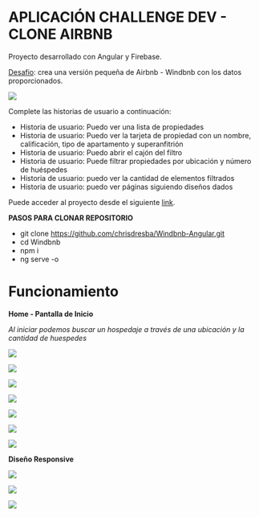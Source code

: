  #  APLICACIÓN CHALLENGE DEV - CLONE AIRBNB

Proyecto desarrollado con Angular y Firebase.

[Desafio](https://devchallenges.io/challenges/3JFYedSOZqAxYuOCNmYD): crea una versión pequeña de Airbnb - Windbnb con los datos proporcionados.

![](https://github.com/chrisdresba/Windbnb-Angular/blob/main/Windbnb/img/challenge.png?raw=true?raw=true)

Complete las historias de usuario a continuación: 
- Historia de usuario: Puedo ver una lista de propiedades 
- Historia de usuario: Puedo ver la tarjeta de propiedad con un nombre, calificación, tipo de apartamento y superanfitrión 
- Historia de usuario: Puedo abrir el cajón del filtro 
- Historia de usuario: Puede filtrar propiedades por ubicación y número de huéspedes 
- Historia de usuario: puedo ver la cantidad de elementos filtrados 
- Historia de usuario: puedo ver páginas siguiendo diseños dados

Puede acceder al proyecto desde el siguiente [link](https://windbnb-angular.web.app/).

**PASOS PARA CLONAR REPOSITORIO**
- git clone https://github.com/chrisdresba/Windbnb-Angular.git
- cd Windbnb
- npm i
- ng serve -o


# Funcionamiento

**Home - Pantalla de Inicio**  

*Al iniciar podemos buscar un hospedaje a través de una ubicación y la cantidad de huespedes*    

![](https://github.com/chrisdresba/Windbnb-Angular/blob/main/Windbnb/img/home1.png?raw=true?raw=true)

![](https://github.com/chrisdresba/Windbnb-Angular/blob/main/Windbnb/img/home2.png?raw=true?raw=true)

![](https://github.com/chrisdresba/Windbnb-Angular/blob/main/Windbnb/img/home3.png?raw=true?raw=true)

![](https://github.com/chrisdresba/Windbnb-Angular/blob/main/Windbnb/img/home4.png?raw=true?raw=true)

![](https://github.com/chrisdresba/Windbnb-Angular/blob/main/Windbnb/img/home5.png?raw=true?raw=true)

![](https://github.com/chrisdresba/Windbnb-Angular/blob/main/Windbnb/img/home6.png?raw=true?raw=true)

![](https://github.com/chrisdresba/Windbnb-Angular/blob/main/Windbnb/img/home7.png?raw=true?raw=true)

**Diseño Responsive**
   
![](https://github.com/chrisdresba/Windbnb-Angular/blob/main/Windbnb/img/responsive1.png?raw=true?raw=true)

![](https://github.com/chrisdresba/Windbnb-Angular/blob/main/Windbnb/img/responsive2.png?raw=true?raw=true)

![](https://github.com/chrisdresba/Windbnb-Angular/blob/main/Windbnb/img/responsive3.png?raw=true?raw=true)

